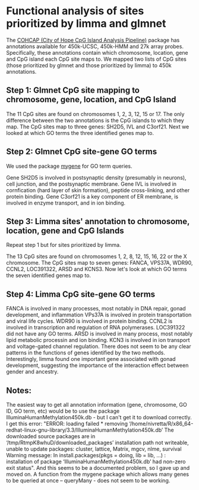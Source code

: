 # Functional analysis of sites prioritized by limma and glmnet

The [COHCAP (City of Hope CpG Island Analysis Pipeline)](https://www.bioconductor.org/packages/release/bioc/html/COHCAP.html) package has annotations available for 450k-UCSC, 450k-HMM and 27k array probes. Specifically, these annotations contain which chromosome, location, gene and CpG island each CpG site maps to. We mapped two lists of CpG sites (those prioritized by glmnet and those prioritized by limma) to 450k annotations. 

## Step 1: Glmnet CpG site mapping to chromosome, gene, location, and CpG Island

The 11 CpG sites are found on chromosomes 1, 2, 3, 12, 15 or 17. The only difference between the two annotations is the CpG islands to which they map.
The CpG sites map to three genes: SH2D5, IVL and C3orf21. Next we looked at which GO terms the three identified genes map to.

## Step 2: Glmnet CpG site-gene GO terms

We used the package [mygene](https://www.bioconductor.org/packages/release/bioc/html/mygene.html) for GO term queries.

Gene SH2D5 is involved in postsynaptic density (presumably in neurons), cell junction, and the postsynaptic membrane. Gene IVL is involved in cornfication (hard layer of skin formation), peptide cross-linking, and other protein binding. Gene C3orf21 is a key component of ER membrane, is involved in enzyme transport, and in ion binding.

## Step 3: Limma sites' annotation to chromosome, location, gene and CpG Islands

Repeat step 1 but for sites prioritized by limma. 

The 13 CpG sites are found on chromosomes 1, 2, 8, 12, 15, 16, 22 or the X chromosome.
The CpG sites map to seven genes: FANCA, VPS37A, WDR90, CCNL2, LOC391322, ARSD and KCNS3. Now let's look at which GO terms the seven identified genes map to.

## Step 4: Limma CpG site-gene GO terms

  FANCA is involved in many processes, most notably in DNA repair, gonad development, and inflammation VPs37A is involved in protein transportation and viral life cycles. WDR90 is involved in protein binding. CCNL2 is involved in transcription and regulation of RNA polymerases. LOC391322 did not have any GO terms. ARSD is involved in many process, most notably lipid metabolic processin and ion binding. KCN3 is involved in ion transport and voltage-gated channel regulation.
There does not seem to be any clear patterns in the functions of genes identified by the two methods. Interestingly, limma found one important gene associated with gonad development, suggesting the importance of the interaction effect between gender and ancestry.

## Notes:
  The easiest way to get all annotation information (gene, chromosome, GO ID, GO term, etc) would be to use the package IlluminaHumanMethylation450k.db - but I can't get it to download correctly. I get this error: "ERROR: loading failed * removing ‘/home/nivretta/R/x86_64-redhat-linux-gnu-library/3.3/IlluminaHumanMethylation450k.db’ The downloaded source packages are in ‘/tmp/RtmpK8whuD/downloaded_packages’ installation path not writeable, unable to update packages: cluster, lattice, Matrix, mgcv, nlme, survival Warning message: In install.packages(pkgs = doing, lib = lib, ...) : installation of package ‘IlluminaHumanMethylation450k.db’ had non-zero exit status".
And this seems to be a documented problem, so I gave up and moved on.
A function from the mygene package which allows many genes to be queried at once – queryMany - does not seem to be working.
